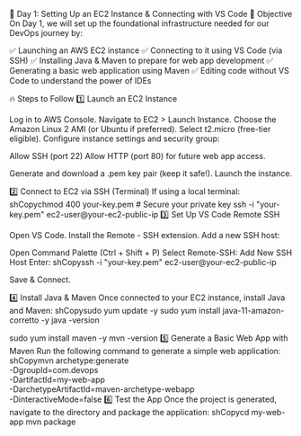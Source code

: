 🚀 Day 1: Setting Up an EC2 Instance & Connecting with VS Code
🎯 Objective
On Day 1, we will set up the foundational infrastructure needed for our DevOps journey by:

✅ Launching an AWS EC2 instance
✅ Connecting to it using VS Code (via SSH)
✅ Installing Java & Maven to prepare for web app development
✅ Generating a basic web application using Maven
✅ Editing code without VS Code to understand the power of IDEs

🔥 Steps to Follow
1️⃣ Launch an EC2 Instance

Log in to AWS Console.
Navigate to EC2 > Launch Instance.
Choose the Amazon Linux 2 AMI (or Ubuntu if preferred).
Select t2.micro (free-tier eligible).
Configure instance settings and security group:

Allow SSH (port 22)
Allow HTTP (port 80) for future web app access.


Generate and download a .pem key pair (keep it safe!).
Launch the instance.

2️⃣ Connect to EC2 via SSH (Terminal)
If using a local terminal:
shCopychmod 400 your-key.pem  # Secure your private key
ssh -i "your-key.pem" ec2-user@your-ec2-public-ip
3️⃣ Set Up VS Code Remote SSH

Open VS Code.
Install the Remote - SSH extension.
Add a new SSH host:

Open Command Palette (Ctrl + Shift + P)
Select Remote-SSH: Add New SSH Host
Enter:
shCopyssh -i "your-key.pem" ec2-user@your-ec2-public-ip

Save & Connect.



4️⃣ Install Java & Maven
Once connected to your EC2 instance, install Java and Maven:
shCopysudo yum update -y
sudo yum install java-11-amazon-corretto -y
java -version

sudo yum install maven -y
mvn -version
5️⃣ Generate a Basic Web App with Maven
Run the following command to generate a simple web application:
shCopymvn archetype:generate \
    -DgroupId=com.devops \
    -DartifactId=my-web-app \
    -DarchetypeArtifactId=maven-archetype-webapp \
    -DinteractiveMode=false
6️⃣ Test the App
Once the project is generated, navigate to the directory and package the application:
shCopycd my-web-app
mvn package